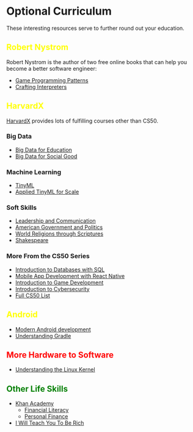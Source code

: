 # Optional Curriculum

These interesting resources serve to further round out your education.

## <span style="color: yellow;">Robert Nystrom</span>

Robert Nystrom is the author of two free online books that can help you become a better software engineer:

- [Game Programming Patterns](https://gameprogrammingpatterns.com/)
- [Crafting Interpreters](https://craftinginterpreters.com/)

## <span style="color: yellow;">HarvardX</span>

[HarvardX](https://www.edx.org/school/harvardx) provides lots of fulfilling courses other than CS50.

### Big Data

- [Big Data for Education](https://www.edx.org/professional-certificate/harvardx-big-data-for-education)
- [Big Data for Social Good](https://www.edx.org/professional-certificate/harvardx-big-data-for-social-good)

### Machine Learning

- [TinyML](https://www.edx.org/professional-certificate/harvardx-tiny-machine-learning)
- [Applied TinyML for Scale](https://www.edx.org/professional-certificate/harvardx-applied-tiny-machine-learning-tinyml-for-scale)

### Soft Skills

- [Leadership and Communication](https://www.edx.org/professional-certificate/harvardx-leadership-and-communication)
- [American Government and Politics](https://www.edx.org/xseries/harvardx-us-government)
- [World Religions through Scriptures](https://www.edx.org/xseries/harvardx-world-religions-through-scriptures)
- [Shakespeare](https://www.edx.org/xseries/harvardx-shakespeares-life-work-and-characters)

### More From the CS50 Series

- [Introduction to Databases with SQL](https://www.edx.org/course/cs50s-introduction-to-databases-with-sql)
- [Mobile App Development with React Native](https://www.edx.org/course/cs50s-mobile-app-development-with-react-native)
- [Introduction to Game Development](https://www.edx.org/course/cs50s-introduction-to-game-development)
- [Introduction to Cybersecurity](https://www.edx.org/course/cs50s-introduction-to-cybersecurity)
- [Full CS50 List](https://www.edx.org/cs50)

## <span style="color: yellow;">Android</span>

- [Modern Android development](https://developer.android.com/modern-android-development)
- [Understanding Gradle](https://github.com/jjohannes/understanding-gradle)

## <span style="color: red;">More Hardware to Software</span>

- [Understanding the Linux Kernel](https://www.amazon.com/Understanding-Linux-Kernel-Third-Daniel/dp/0596005652/)

## <span style="color: green;">Other Life Skills</span>

- [Khan Academy](https://www.khanacademy.org/college-careers-more)
    - [Financial Literacy](https://www.khanacademy.org/college-careers-more/financial-literacy)
    - [Personal Finance](https://www.khanacademy.org/college-careers-more/personal-finance)
- [I Will Teach You To Be Rich](https://www.iwillteachyoutoberich.com/books/)
